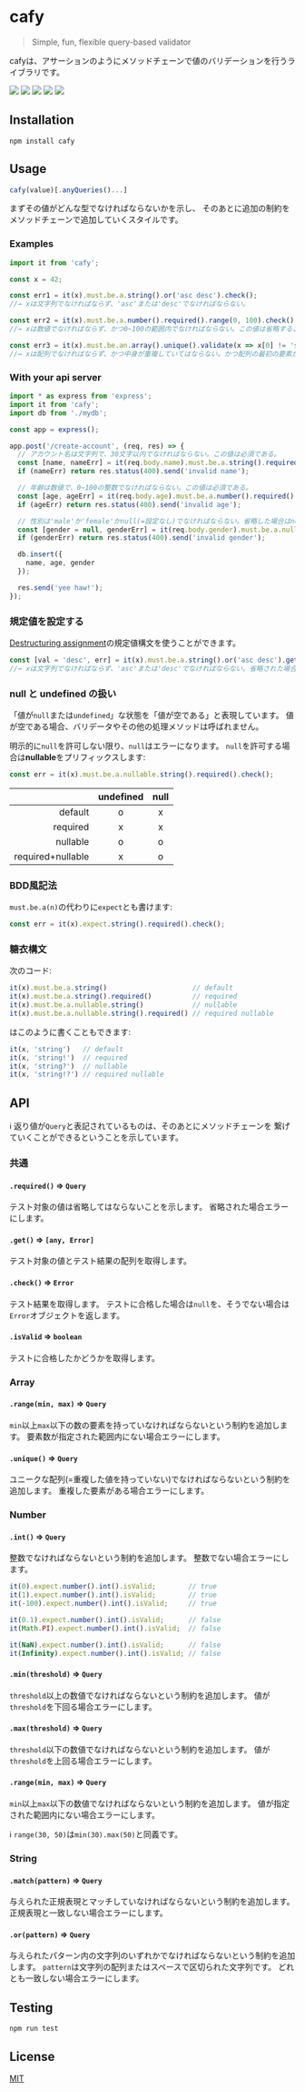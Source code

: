 cafy
===============================================
> Simple, fun, flexible query-based validator

cafyは、アサーションのようにメソッドチェーンで値のバリデーションを行うライブラリです。

[![][npm-badge]][npm-link]
[![][mit-badge]][mit]
[![][travis-badge]][travis-link]
[![][himawari-badge]][himasaku]
[![][sakurako-badge]][himasaku]

Installation
-----------------------------------------------
`npm install cafy`

Usage
-----------------------------------------------
``` javascript
cafy(value)[.anyQueries()...]
```

まずその値がどんな型でなければならないかを示し、
そのあとに追加の制約をメソッドチェーンで追加していくスタイルです。

### Examples
``` javascript
import it from 'cafy';

const x = 42;

const err1 = it(x).must.be.a.string().or('asc desc').check();
//→ xは文字列でなければならず、'asc'または'desc'でなければならない。

const err2 = it(x).must.be.a.number().required().range(0, 100).check();
//→ xは数値でなければならず、かつ0~100の範囲内でなければならない。この値は省略することはできない。

const err3 = it(x).must.be.an.array().unique().validate(x => x[0] != 'strawberry pasta').check();
//→ xは配列でなければならず、かつ中身が重複していてはならない。かつ配列の最初の要素が'strawberry pasta'であってはならない。
```

### With your api server
``` javascript
import * as express from 'express';
import it from 'cafy';
import db from './mydb';

const app = express();

app.post('/create-account', (req, res) => {
  // アカウント名は文字列で、30文字以内でなければならない。この値は必須である。
  const [name, nameErr] = it(req.body.name).must.be.a.string().required().max(30).get();
  if (nameErr) return res.status(400).send('invalid name');

  // 年齢は数値で、0~100の整数でなければならない。この値は必須である。
  const [age, ageErr] = it(req.body.age).must.be.a.number().required().int().range(0,100).get();
  if (ageErr) return res.status(400).send('invalid age');

  // 性別は'male'か'female'かnull(=設定なし)でなければならない。省略した場合はnullとして扱う。
  const [gender = null, genderErr] = it(req.body.gender).must.be.a.nullable.string().or('male female').get();
  if (genderErr) return res.status(400).send('invalid gender');

  db.insert({
    name, age, gender
  });

  res.send('yee haw!');
});
```

### 規定値を設定する
[Destructuring assignment](https://developer.mozilla.org/en-US/docs/Web/JavaScript/Reference/Operators/Destructuring_assignment)の規定値構文を使うことができます。
``` javascript
const [val = 'desc', err] = it(x).must.be.a.string().or('asc desc').get();
//→ xは文字列でなければならず、'asc'または'desc'でなければならない。省略された場合は'desc'とする。
```

### null と undefined の扱い
「値が`null`または`undefined`」な状態を「値が空である」と表現しています。
値が空である場合、バリデータやその他の処理メソッドは呼ばれません。

明示的に`null`を許可しない限り、`null`はエラーになります。
`null`を許可する場合は**nullable**をプリフィックスします:
``` javascript
const err = it(x).must.be.a.nullable.string().required().check();
```

|     | undefined | null |
| ---:|:---------:|:----:|
| default | o | x |
| required | x | x |
| nullable | o | o |
| required+nullable | x | o |

### BDD風記法
`must.be.a(n)`の代わりに`expect`とも書けます:
``` javascript
const err = it(x).expect.string().required().check();
```

### 糖衣構文
次のコード:
``` javascript
it(x).must.be.a.string()                     // default
it(x).must.be.a.string().required()          // required
it(x).must.be.a.nullable.string()            // nullable
it(x).must.be.a.nullable.string().required() // required nullable
```
はこのように書くこともできます:
``` javascript
it(x, 'string')   // default
it(x, 'string!')  // required
it(x, 'string?')  // nullable
it(x, 'string!?') // required nullable
```

API
-----------------------------------------------
ℹ️ 返り値が`Query`と表記されているものは、そのあとにメソッドチェーンを
繋げていくことができるということを示しています。

### 共通
#### `.required()` => `Query`
テスト対象の値は省略してはならないことを示します。
省略された場合エラーにします。

#### `.get()` => `[any, Error]`
テスト対象の値とテスト結果の配列を取得します。

#### `.check()` => `Error`
テスト結果を取得します。
テストに合格した場合は`null`を、そうでない場合は`Error`オブジェクトを返します。

#### `.isValid` => `boolean`
テストに合格したかどうかを取得します。

### Array
#### `.range(min, max)` => `Query`
`min`以上`max`以下の数の要素を持っていなければならないという制約を追加します。
要素数が指定された範囲内にない場合エラーにします。

#### `.unique()` => `Query`
ユニークな配列(=重複した値を持っていない)でなければならないという制約を追加します。
重複した要素がある場合エラーにします。

### Number
#### `.int()` => `Query`
整数でなければならないという制約を追加します。
整数でない場合エラーにします。
``` javascript
it(0).expect.number().int().isValid;        // true
it(1).expect.number().int().isValid;        // true
it(-100).expect.number().int().isValid;     // true

it(0.1).expect.number().int().isValid;      // false
it(Math.PI).expect.number().int().isValid;  // false

it(NaN).expect.number().int().isValid;      // false
it(Infinity).expect.number().int().isValid; // false
```

#### `.min(threshold)` => `Query`
`threshold`以上の数値でなければならないという制約を追加します。
値が`threshold`を下回る場合エラーにします。

#### `.max(threshold)` => `Query`
`threshold`以下の数値でなければならないという制約を追加します。
値が`threshold`を上回る場合エラーにします。

#### `.range(min, max)` => `Query`
`min`以上`max`以下の数値でなければならないという制約を追加します。
値が指定された範囲内にない場合エラーにします。

ℹ️ `range(30, 50)`は`min(30).max(50)`と同義です。

### String
#### `.match(pattern)` => `Query`
与えられた正規表現とマッチしていなければならないという制約を追加します。
正規表現と一致しない場合エラーにします。

#### `.or(pattern)` => `Query`
与えられたパターン内の文字列のいずれかでなければならないという制約を追加します。
`pattern`は文字列の配列またはスペースで区切られた文字列です。
どれとも一致しない場合エラーにします。

Testing
-----------------------------------------------
`npm run test`

License
-----------------------------------------------
[MIT](LICENSE)

[npm-link]:       https://www.npmjs.com/package/cafy
[npm-badge]:      https://img.shields.io/npm/v/cafy.svg?style=flat-square
[mit]:            http://opensource.org/licenses/MIT
[mit-badge]:      https://img.shields.io/badge/license-MIT-444444.svg?style=flat-square
[travis-link]:    https://travis-ci.org/syuilo/cafy
[travis-badge]:   http://img.shields.io/travis/syuilo/cafy.svg?style=flat-square
[himasaku]:       https://himasaku.net
[himawari-badge]: https://img.shields.io/badge/%E5%8F%A4%E8%B0%B7-%E5%90%91%E6%97%A5%E8%91%B5-1684c5.svg?style=flat-square
[sakurako-badge]: https://img.shields.io/badge/%E5%A4%A7%E5%AE%A4-%E6%AB%BB%E5%AD%90-efb02a.svg?style=flat-square
